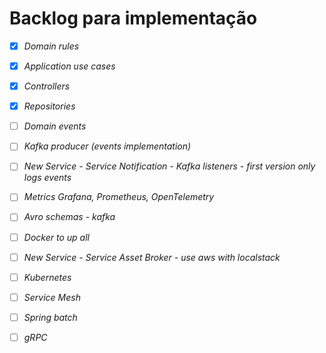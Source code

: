 # Backlog para implementação

- [x] *Domain rules*
- [x] *Application use cases*
- [x] *Controllers*
- [x] *Repositories*
- [ ] *Domain events*
- [ ] *Kafka producer (events implementation)*
- [ ] *New Service - Service Notification - Kafka listeners - first version only logs events*
- [ ] *Metrics Grafana, Prometheus, OpenTelemetry*
- [ ] *Avro schemas - kafka*
- [ ] *Docker to up all*
- [ ] *New Service  - Service Asset Broker - use aws with localstack*
- [ ] *Kubernetes*
- [ ] *Service Mesh*
- [ ] *Spring batch*
- [ ] *gRPC*






















